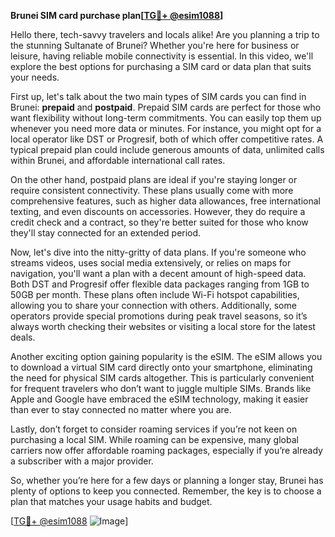 **Brunei SIM card purchase plan[[TG💪+ @esim1088](https://t.me/s/esim1088)]**

Hello there, tech-savvy travelers and locals alike! Are you planning a trip to the stunning Sultanate of Brunei? Whether you're here for business or leisure, having reliable mobile connectivity is essential. In this video, we'll explore the best options for purchasing a SIM card or data plan that suits your needs.

First up, let's talk about the two main types of SIM cards you can find in Brunei: **prepaid** and **postpaid**. Prepaid SIM cards are perfect for those who want flexibility without long-term commitments. You can easily top them up whenever you need more data or minutes. For instance, you might opt for a local operator like DST or Progresif, both of which offer competitive rates. A typical prepaid plan could include generous amounts of data, unlimited calls within Brunei, and affordable international call rates.

On the other hand, postpaid plans are ideal if you're staying longer or require consistent connectivity. These plans usually come with more comprehensive features, such as higher data allowances, free international texting, and even discounts on accessories. However, they do require a credit check and a contract, so they're better suited for those who know they'll stay connected for an extended period.

Now, let's dive into the nitty-gritty of data plans. If you're someone who streams videos, uses social media extensively, or relies on maps for navigation, you'll want a plan with a decent amount of high-speed data. Both DST and Progresif offer flexible data packages ranging from 1GB to 50GB per month. These plans often include Wi-Fi hotspot capabilities, allowing you to share your connection with others. Additionally, some operators provide special promotions during peak travel seasons, so it’s always worth checking their websites or visiting a local store for the latest deals.

Another exciting option gaining popularity is the eSIM. The eSIM allows you to download a virtual SIM card directly onto your smartphone, eliminating the need for physical SIM cards altogether. This is particularly convenient for frequent travelers who don’t want to juggle multiple SIMs. Brands like Apple and Google have embraced the eSIM technology, making it easier than ever to stay connected no matter where you are.

Lastly, don’t forget to consider roaming services if you’re not keen on purchasing a local SIM. While roaming can be expensive, many global carriers now offer affordable roaming packages, especially if you’re already a subscriber with a major provider.

So, whether you’re here for a few days or planning a longer stay, Brunei has plenty of options to keep you connected. Remember, the key is to choose a plan that matches your usage habits and budget. 

[[TG💪+ @esim1088](https://t.me/s/esim1088) ![Image](https://i.postimg.cc/Y0z9fWf4/image.png)]